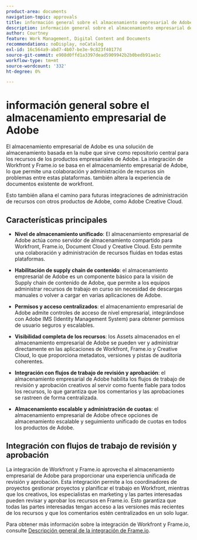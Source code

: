 ```yaml
---
product-area: documents
navigation-topic: approvals
title: información general sobre el almacenamiento empresarial de Adobe
description: información general sobre el almacenamiento empresarial de Adobe
author: Courtney
feature: Work Management, Digital Content and Documents
recommendations: noDisplay, noCatalog
exl-id: 16c564a9-abd7-4b07-be3e-9c823f40177d
source-git-commit: e908d0ffd1a3397dead5909942b2b0bedb91ae1c
workflow-type: tm+mt
source-wordcount: '332'
ht-degree: 0%

---
```


# información general sobre el almacenamiento empresarial de Adobe

El almacenamiento empresarial de Adobe es una solución de almacenamiento basada en la nube que sirve como repositorio central para los recursos de los productos empresariales de Adobe. La integración de Workfront y Frame.io se basa en el almacenamiento empresarial de Adobe, lo que permite una colaboración y administración de recursos sin problemas entre estas plataformas. también altera la experiencia de documentos existente de workfront.

Esto también allana el camino para futuras integraciones de administración de recursos con otros productos de Adobe, como Adobe Creative Cloud.

## Características principales

* **Nivel de almacenamiento unificado**: El almacenamiento empresarial de Adobe actúa como servidor de almacenamiento compartido para Workfront, Frame.io, Document Cloud y Creative Cloud. Esto permite una colaboración y administración de recursos fluidas en todas estas plataformas.

* **Habilitación de supply chain de contenido**: el almacenamiento empresarial de Adobe es un componente básico para la visión de Supply chain de contenido de Adobe, que permite a los equipos administrar recursos de trabajo en curso sin necesidad de descargas manuales o volver a cargar en varias aplicaciones de Adobe.

* **Permisos y acceso centralizados**: el almacenamiento empresarial de Adobe admite controles de acceso de nivel empresarial, integrándose con Adobe IMS (Identity Management System) para obtener permisos de usuario seguros y escalables.

* **Visibilidad completa de los recursos**: los Assets almacenados en el almacenamiento empresarial de Adobe se pueden ver y administrar directamente en las aplicaciones de Workfront, Frame.io y Creative Cloud, lo que proporciona metadatos, versiones y pistas de auditoría coherentes.

* **Integración con flujos de trabajo de revisión y aprobación**: el almacenamiento empresarial de Adobe habilita los flujos de trabajo de revisión y aprobación creativos al servir como fuente fiable para todos los recursos, lo que garantiza que los comentarios y las aprobaciones se rastreen de forma centralizada.

* **Almacenamiento escalable y administración de cuotas**: el almacenamiento empresarial de Adobe ofrece opciones de almacenamiento escalable y seguimiento unificado de cuotas en todos los productos de Adobe.

## Integración con flujos de trabajo de revisión y aprobación

La integración de Workfront y Frame.io aprovecha el almacenamiento empresarial de Adobe para proporcionar una experiencia unificada de revisión y aprobación. Esta integración permite a los coordinadores de proyectos gestionar proyectos y planificar el trabajo en Workfront, mientras que los creativos, los especialistas en marketing y las partes interesadas pueden revisar y aprobar los recursos en Frame.io. Esto garantiza que todas las partes interesadas tengan acceso a las versiones más recientes de los recursos y que los comentarios estén centralizados en un solo lugar.

Para obtener más información sobre la integración de Workfront y Frame.io, consulte [Descripción general de la integración de Frame.io](/help/quicksilver/review-and-approve-work/native-integrations/frame-io/frame-int-overview.md).
